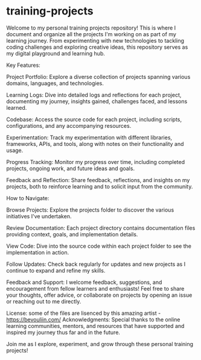 # training-projects
Welcome to my personal training projects repository! This is where I document and organize all the projects I'm working on as part of my learning journey. From experimenting with new technologies to tackling coding challenges and exploring creative ideas, this repository serves as my digital playground and learning hub.

Key Features:

Project Portfolio: Explore a diverse collection of projects spanning various domains, languages, and technologies.

Learning Logs: Dive into detailed logs and reflections for each project, documenting my journey, insights gained, challenges faced, and lessons learned.

Codebase: Access the source code for each project, including scripts, configurations, and any accompanying resources.

Experimentation: Track my experimentation with different libraries, frameworks, APIs, and tools, along with notes on their functionality and usage.

Progress Tracking: Monitor my progress over time, including completed projects, ongoing work, and future ideas and goals.

Feedback and Reflection: Share feedback, reflections, and insights on my projects, both to reinforce learning and to solicit input from the community.

How to Navigate:

Browse Projects: Explore the projects folder to discover the various initiatives I've undertaken.

Review Documentation: Each project directory contains documentation files providing context, goals, and implementation details.

View Code: Dive into the source code within each project folder to see the implementation in action.

Follow Updates: Check back regularly for updates and new projects as I continue to expand and refine my skills.

Feedback and Support:
I welcome feedback, suggestions, and encouragement from fellow learners and enthusiasts! Feel free to share your thoughts, offer advice, or collaborate on projects by opening an issue or reaching out to me directly.

License:
some of the files are lisenced by this amazing artist - <https://bevouliin.com/>
Acknowledgments:
Special thanks to the online learning communities, mentors, and resources that have supported and inspired my journey thus far
and in the future.

Join me as I explore, experiment, and grow through these personal training projects!
